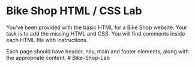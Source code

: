 # Bike Shop HTML / CSS Lab

You've been provided with the basic HTML for a Bike Shop website. Your task is to add the missing HTML and CSS. You will find comments inside each HTML file with instructions. 

Each page should have header, nav, main and footer elements, along with the appropriate content. # Bike-Shop-Lab
